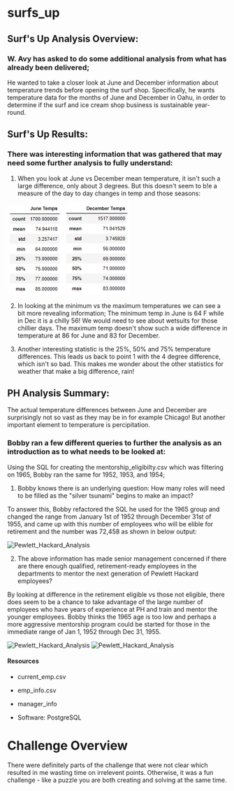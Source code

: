 # surfs_up

## Surf's Up Analysis Overview:

### W. Avy has asked to do some additional analysis from what has already been delivered; 
He wanted to take a closer look at June and December information about temperature trends before opening the surf shop. Specifically, he wants temperature data for the months of June and December in Oahu, in order to determine if the surf and ice cream shop business is sustainable year-round.

## Surf's Up Results:

### There was interesting information that was gathered that may need some further analysis to fully understand:

1) When you look at June vs December mean temperature, it isn't such a large difference, only about 3 degrees.  But this doesn't seem to b!e a measure of the day to day changes in temp and those seasons:

![surfs_up](./junetemp.png)
![surfs_up](./dectemp.png)

2) In looking at the minimum vs the maximum temperatures we can see a bit more revealing information;
The minimum temp in June is 64 F while in Dec it is a chilly 56! We would need to see about wetsuits for those chillier days.
The maximum temp doesn't show such a wide difference in temperature at 86 for June and 83 for December.

3) Another interesting statistic is the 25%, 50% and 75% temperature differences. This leads us back to point 1 with the 4 degree difference, which isn't so bad. This makes me wonder about the other statistics for weather that make a big difference, rain!

## PH Analysis Summary:
The actual temperature differences between June and December are surprisingly not so vast as they may be in for example Chicago! But another important element to temperature is percipitation.

### Bobby ran a few different queries to further the analysis as an introduction as to what needs to be looked at:
Using the SQL for creating the mentorship_eligibilty.csv which was filtering on 1965, Bobby ran the same for 1952, 1953, and 1954;

1) Bobby knows there is an underlying question: How many roles will need to be filled as the "silver tsunami" begins to make an impact?

To answer this, Bobby refactored the SQL he used for the 1965 group and changed the range from January 1st of 1952 through December 31st of 1955, and came up with this number of employees who will be elible for retirement and the number was 72,458 as shown in below output:

![Pewlett_Hackard_Analysis](./ret_silver.png)

2) The above information has made senior management concerned if there are there enough qualified, retirement-ready employees in the departments to mentor the next generation of Pewlett Hackard employees?

By looking at difference in the retirement eligible vs those not eligible, there does seem to be a chance to take advantage of the large number of employees who have years of experience at PH and train and mentor the younger employees.  Bobby thinks the 1965 age is too low and perhaps a more aggressive mentorship program could be started for those in the immediate range of Jan 1, 1952 through Dec 31, 1955. 

![Pewlett_Hackard_Analysis](./ret_silver.png)
![Pewlett_Hackard_Analysis](./ret_notsilver.png)

#### Resources
- current_emp.csv
- emp_info.csv
- manager_info

- Software: PostgreSQL

# Challenge Overview
There were definitely parts of the challenge that were not clear which resulted in me wasting time on irrelevent points. Otherwise, it was a fun challenge - like a puzzle you are both creating and solving at the same time.
